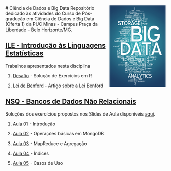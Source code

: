 <img src="/zImagens/word-cloud-big-data-1.jpg" align="right" width="35%" height="35%"/>
# Ciência de Dados e Big Data
Repositório dedicado às atividades do Curso de Pós-gradução em Ciência de Dados e Big Data (Oferta 1) da PUC Minas - Campus Praça da Liberdade - Belo Horizonte/MG.

## [ILE - Introdução às Linguagens Estatísticas](LinguagensEstatisticas)
Trabalhos apresentados nesta disciplina

1. [Desafio](LinguagensEstatisticas/Desafio) - Solução de Exercícios em R

2. [Lei de Benford](LinguagensEstatisticas/ArtigoLeiDeBenford) - Artigo sobre a Lei Benford


## [NSQ - Bancos de Dados Não Relacionais](NoSQL)
Soluções dos exercícios propostos nos Slides de Aula disponíveis [aqui](https://github.com/gcouti/nosql-class).

1. [Aula 01](NoSQL/Aula01) - Introdução

2. [Aula 02](NoSQL/Aula02) - Operações básicas em MongoDB

3. [Aula 03](NoSQL/Aula03) - MapReduce e Agregação

4. [Aula 04](NoSQL/Aula04) - Índices

5. [Aula 05](NoSQL/Aula05) - Casos de Uso





